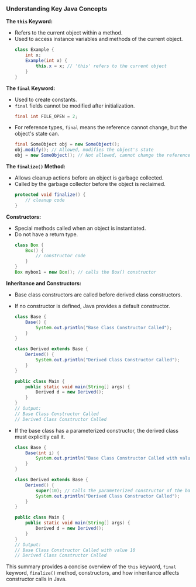 ### Understanding Key Java Concepts

**The `this` Keyword:**

- Refers to the current object within a method.
- Used to access instance variables and methods of the current object.
  ```java
  class Example {
      int x;
      Example(int x) {
          this.x = x; // 'this' refers to the current object
      }
  }
  ```

**The `final` Keyword:**

- Used to create constants.
- `final` fields cannot be modified after initialization.
  ```java
  final int FILE_OPEN = 2;
  ```
- For reference types, `final` means the reference cannot change, but the object's state can.
  ```java
  final SomeObject obj = new SomeObject();
  obj.modify(); // Allowed, modifies the object's state
  obj = new SomeObject(); // Not allowed, cannot change the reference
  ```

**The `finalize()` Method:**

- Allows cleanup actions before an object is garbage collected.
- Called by the garbage collector before the object is reclaimed.
  ```java
  protected void finalize() {
      // cleanup code
  }
  ```

**Constructors:**

- Special methods called when an object is instantiated.
- Do not have a return type.
  ```java
  class Box {
      Box() {
          // constructor code
      }
  }
  Box mybox1 = new Box(); // calls the Box() constructor
  ```

**Inheritance and Constructors:**

- Base class constructors are called before derived class constructors.
- If no constructor is defined, Java provides a default constructor.

  ```java
  class Base {
      Base() {
          System.out.println("Base Class Constructor Called");
      }
  }

  class Derived extends Base {
      Derived() {
          System.out.println("Derived Class Constructor Called");
      }
  }

  public class Main {
      public static void main(String[] args) {
          Derived d = new Derived();
      }
  }
  // Output:
  // Base Class Constructor Called
  // Derived Class Constructor Called
  ```

- If the base class has a parameterized constructor, the derived class must explicitly call it.

  ```java
  class Base {
      Base(int i) {
          System.out.println("Base Class Constructor Called with value " + i);
      }
  }

  class Derived extends Base {
      Derived() {
          super(10); // Calls the parameterized constructor of the base class
          System.out.println("Derived Class Constructor Called");
      }
  }

  public class Main {
      public static void main(String[] args) {
          Derived d = new Derived();
      }
  }
  // Output:
  // Base Class Constructor Called with value 10
  // Derived Class Constructor Called
  ```

This summary provides a concise overview of the `this` keyword, `final` keyword, `finalize()` method, constructors, and how inheritance affects constructor calls in Java.
